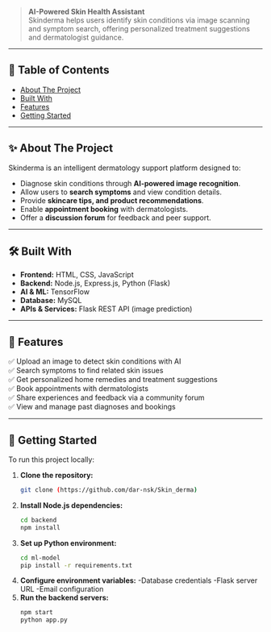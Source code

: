 
> **AI-Powered Skin Health Assistant**  
Skinderma helps users identify skin conditions via image scanning and symptom search, offering personalized treatment suggestions and dermatologist guidance.

---

## 📑 Table of Contents

- [About The Project](#about-the-project)
- [Built With](#built-with)
- [Features](#features)
- [Getting Started](#getting-started)

---

## ✨ About The Project

Skinderma is an intelligent dermatology support platform designed to:
- Diagnose skin conditions through **AI-powered image recognition**.
- Allow users to **search symptoms** and view condition details.
- Provide **skincare tips, and product recommendations**.
- Enable **appointment booking** with dermatologists.
- Offer a **discussion forum** for feedback and peer support.

---

## 🛠️ Built With

- **Frontend:** HTML, CSS, JavaScript
- **Backend:** Node.js, Express.js, Python (Flask)
- **AI & ML:** TensorFlow
- **Database:** MySQL
- **APIs & Services:** Flask REST API (image prediction)

---

## 🎯 Features

✅ Upload an image to detect skin conditions with AI  
✅ Search symptoms to find related skin issues  
✅ Get personalized home remedies and treatment suggestions  
✅ Book appointments with dermatologists  
✅ Share experiences and feedback via a community forum  
✅ View and manage past diagnoses and bookings  

---

## 🚀 Getting Started

To run this project locally:

1. **Clone the repository:**
   ```bash
   git clone (https://github.com/dar-nsk/Skin_derma)

2. **Install Node.js dependencies:**
   ```bash
   cd backend
   npm install

4. **Set up Python environment:**
    ```bash
   cd ml-model
   pip install -r requirements.txt

6. **Configure environment variables:**
   -Database credentials
   -Flask server URL
   -Email configuration
7. **Run the backend servers:**
      ```bash
     npm start
     python app.py
